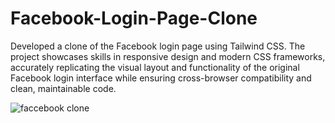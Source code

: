 # Facebook-Login-Page-Clone
Developed a clone of the Facebook login page using Tailwind CSS. The project showcases skills in responsive design and modern CSS frameworks, accurately replicating the visual layout and functionality of the original Facebook login interface while ensuring cross-browser compatibility and clean, maintainable code.

![faccebook clone](https://github.com/user-attachments/assets/f3ed11ef-1ebc-4a9e-8560-002c683bafd3)
